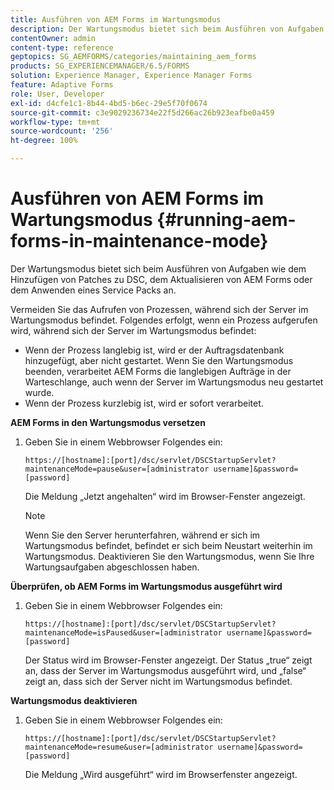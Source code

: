 ```yaml
---
title: Ausführen von AEM Forms im Wartungsmodus
description: Der Wartungsmodus bietet sich beim Ausführen von Aufgaben wie dem Hinzufügen von Patches zu DSC, dem Aktualisieren von AEM Forms oder dem Anwenden eines Service Packs an. Erfahren Sie mehr über die Ausführung von AEM Forms im Wartungsmodus.
contentOwner: admin
content-type: reference
geptopics: SG_AEMFORMS/categories/maintaining_aem_forms
products: SG_EXPERIENCEMANAGER/6.5/FORMS
solution: Experience Manager, Experience Manager Forms
feature: Adaptive Forms
role: User, Developer
exl-id: d4cfe1c1-8b44-4bd5-b6ec-29e5f70f0674
source-git-commit: c3e9029236734e22f5d266ac26b923eafbe0a459
workflow-type: tm+mt
source-wordcount: '256'
ht-degree: 100%

---
```


# Ausführen von AEM Forms im Wartungsmodus {#running-aem-forms-in-maintenance-mode}

Der Wartungsmodus bietet sich beim Ausführen von Aufgaben wie dem Hinzufügen von Patches zu DSC, dem Aktualisieren von AEM Forms oder dem Anwenden eines Service Packs an.

Vermeiden Sie das Aufrufen von Prozessen, während sich der Server im Wartungsmodus befindet. Folgendes erfolgt, wenn ein Prozess aufgerufen wird, während sich der Server im Wartungsmodus befindet:

* Wenn der Prozess langlebig ist, wird er der Auftragsdatenbank hinzugefügt, aber nicht gestartet. Wenn Sie den Wartungsmodus beenden, verarbeitet AEM Forms die langlebigen Aufträge in der Warteschlange, auch wenn der Server im Wartungsmodus neu gestartet wurde.
* Wenn der Prozess kurzlebig ist, wird er sofort verarbeitet.

**AEM Forms in den Wartungsmodus versetzen**

1. Geben Sie in einem Webbrowser Folgendes ein:

   `https://[hostname]:[port]/dsc/servlet/DSCStartupServlet?maintenanceMode=pause&user=[administrator username]&password=[password]`

   Die Meldung „Jetzt angehalten“ wird im Browser-Fenster angezeigt.

   >[!NOTE]
   >
   >Wenn Sie den Server herunterfahren, während er sich im Wartungsmodus befindet, befindet er sich beim Neustart weiterhin im Wartungsmodus. Deaktivieren Sie den Wartungsmodus, wenn Sie Ihre Wartungsaufgaben abgeschlossen haben.

**Überprüfen, ob AEM Forms im Wartungsmodus ausgeführt wird**

1. Geben Sie in einem Webbrowser Folgendes ein:

   `https://[hostname]:[port]/dsc/servlet/DSCStartupServlet?maintenanceMode=isPaused&user=[administrator username]&password=[password]`

   Der Status wird im Browser-Fenster angezeigt. Der Status „true“ zeigt an, dass der Server im Wartungsmodus ausgeführt wird, und „false“ zeigt an, dass sich der Server nicht im Wartungsmodus befindet.

**Wartungsmodus deaktivieren**

1. Geben Sie in einem Webbrowser Folgendes ein:

   `https://[hostname]:[port]/dsc/servlet/DSCStartupServlet?maintenanceMode=resume&user=[administrator username]&password=[password]`

   Die Meldung „Wird ausgeführt“ wird im Browserfenster angezeigt.
